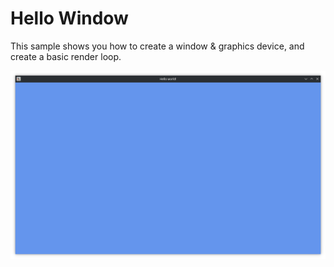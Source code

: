 # Hello Window
This sample shows you how to create a window & graphics device, and create a basic render loop.

![Result](result.png)